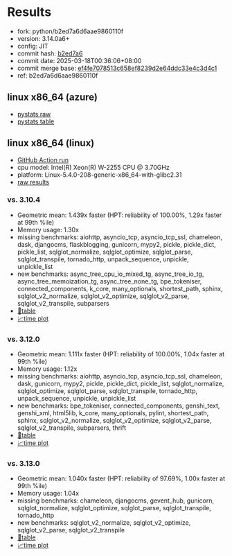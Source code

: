 # Results

- fork: python/b2ed7a6d6aae9860110f
- version: 3.14.0a6+
- config: JIT
- commit hash: [b2ed7a6](https://github.com/python/cpython/commit/b2ed7a6)
- commit date: 2025-03-18T00:36:06+08:00
- commit merge base: [ef4fe7078513c658ef8239d2e64ddc33e4c3d4c1](https://github.com/python/cpython/commit/ef4fe7078513c658ef8239d2e64ddc33e4c3d4c1)
- ref: b2ed7a6d6aae9860110f

## linux x86_64 (azure)

- [pystats raw](bm-20250318-azure-x86_64-python-b2ed7a6d6aae9860110f-3.14.0a6%2B-b2ed7a6-pystats.json)
- [pystats table](bm-20250318-azure-x86_64-python-b2ed7a6d6aae9860110f-3.14.0a6%2B-b2ed7a6-pystats.md)

## linux x86_64 (linux)

- [GitHub Action run](https://github.com/faster-cpython/benchmarking/actions/runs/13905200561)
- cpu model: Intel(R) Xeon(R) W-2255 CPU @ 3.70GHz
- platform: Linux-5.4.0-208-generic-x86_64-with-glibc2.31
- [raw results](bm-20250318-linux-x86_64-python-b2ed7a6d6aae9860110f-3.14.0a6%2B-b2ed7a6.json)

### vs. 3.10.4

- Geometric mean: 1.439x faster (HPT: reliability of 100.00%, 1.29x faster at 99th %ile)
- Memory usage: 1.30x
- missing benchmarks: aiohttp, asyncio_tcp, asyncio_tcp_ssl, chameleon, dask, djangocms, flaskblogging, gunicorn, mypy2, pickle, pickle_dict, pickle_list, sqlglot_normalize, sqlglot_optimize, sqlglot_parse, sqlglot_transpile, tornado_http, unpack_sequence, unpickle, unpickle_list
- new benchmarks: async_tree_cpu_io_mixed_tg, async_tree_io_tg, async_tree_memoization_tg, async_tree_none_tg, bpe_tokeniser, connected_components, k_core, many_optionals, shortest_path, sphinx, sqlglot_v2_normalize, sqlglot_v2_optimize, sqlglot_v2_parse, sqlglot_v2_transpile, subparsers
- [📄table](bm-20250318-linux-x86_64-python-b2ed7a6d6aae9860110f-3.14.0a6%2B-b2ed7a6-vs-3.10.4.md)
- [📈time plot](bm-20250318-linux-x86_64-python-b2ed7a6d6aae9860110f-3.14.0a6%2B-b2ed7a6-vs-3.10.4.svg)

### vs. 3.12.0

- Geometric mean: 1.111x faster (HPT: reliability of 100.00%, 1.04x faster at 99th %ile)
- Memory usage: 1.12x
- missing benchmarks: aiohttp, asyncio_tcp, asyncio_tcp_ssl, chameleon, dask, gunicorn, mypy2, pickle, pickle_dict, pickle_list, sqlglot_normalize, sqlglot_optimize, sqlglot_parse, sqlglot_transpile, tornado_http, unpack_sequence, unpickle, unpickle_list
- new benchmarks: bpe_tokeniser, connected_components, genshi_text, genshi_xml, html5lib, k_core, many_optionals, pylint, shortest_path, sphinx, sqlglot_v2_normalize, sqlglot_v2_optimize, sqlglot_v2_parse, sqlglot_v2_transpile, subparsers, thrift
- [📄table](bm-20250318-linux-x86_64-python-b2ed7a6d6aae9860110f-3.14.0a6%2B-b2ed7a6-vs-3.12.0.md)
- [📈time plot](bm-20250318-linux-x86_64-python-b2ed7a6d6aae9860110f-3.14.0a6%2B-b2ed7a6-vs-3.12.0.svg)

### vs. 3.13.0

- Geometric mean: 1.040x faster (HPT: reliability of 97.69%, 1.00x faster at 99th %ile)
- Memory usage: 1.04x
- missing benchmarks: chameleon, djangocms, gevent_hub, gunicorn, sqlglot_normalize, sqlglot_optimize, sqlglot_parse, sqlglot_transpile, tornado_http
- new benchmarks: sqlglot_v2_normalize, sqlglot_v2_optimize, sqlglot_v2_parse, sqlglot_v2_transpile
- [📄table](bm-20250318-linux-x86_64-python-b2ed7a6d6aae9860110f-3.14.0a6%2B-b2ed7a6-vs-3.13.0.md)
- [📈time plot](bm-20250318-linux-x86_64-python-b2ed7a6d6aae9860110f-3.14.0a6%2B-b2ed7a6-vs-3.13.0.svg)

